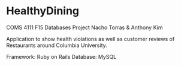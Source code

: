 # HealthyDining
COMS 4111 F15 Databases Project Nacho Torras &amp; Anthony Kim

Application to show health violations as well as customer reviews of Restaurants around Columbia University. 

Framework: Ruby on Rails
Database: MySQL
